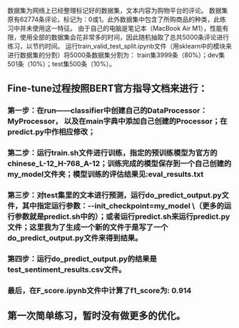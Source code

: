 数据集为网络上已经整理标记好的数据集，文本内容为购物平台的评论。
数据集原有62774条评论，标记为：0或1。此外数据集中包含了所购商品的种类，此练习中并未使用这一特征。
由于自己的电脑是笔记本（MacBook Air M1），性能有限，使用全部的数据集会花非常多的时间，因此随机抽取了总共5000条评论进行练习，以节约时间。
运行train_valid_test_split.ipynb文件（用sklearn中的模块来进行数据集的分割）将5000条数据集分割为： train集3999条（80%）；dev集501条（10%）；test集500条（10%）。

## Fine-tune过程按照BERT官方指导文档来进行：
### 第一步：在run——classifier中创建自己的DataProcessor：MyProcessor， 以及在main字典中添加自己创建的Processor；在predict.py中作相应修改；
### 第二步：运行train.sh文件进行训练，指定的预训练模型为官方的chinese_L-12_H-768_A-12；训练完成的模型保存到一个自己创建的my_model文件夹；模型训练的评估结果见:eval_results.txt
### 第三步：对test集里的文本进行预测，运行do_predict_output.py文件，其中指定运行参数：--init_checkpoint=my_model \（更多的运行参数就是predict.sh中的）；或者运行predict.sh来运行predict.py文件；这里我为了生成一个新的文件于是写了一个do_predict_output.py文件来得到结果。
### 第四步：运行do_predict_output.py的结果是test_sentiment_results.csv文件。

### 最后，在F_score.ipynb文件中计算了f1_score为: 0.914

## 第一次简单练习，暂时没有做更多的优化。



